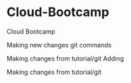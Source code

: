 # Cloud-Bootcamp
Cloud Bootcamp


Making new changes git commands	 

Making changes from tutorial/git
 Adding 

Making changes from tutorial/git